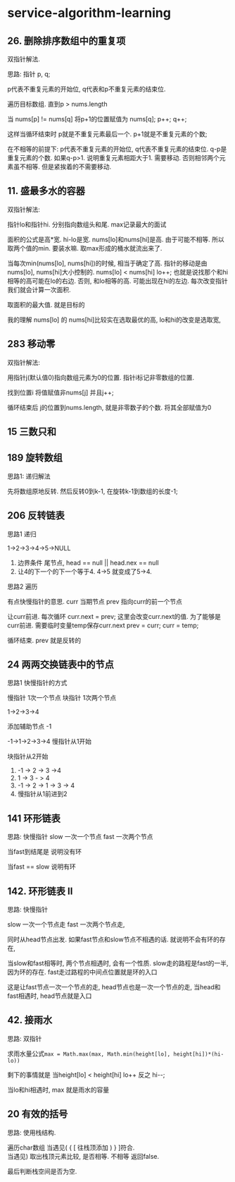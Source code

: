 # service-algorithm-learning

## 26. 删除排序数组中的重复项

双指针解法. 

思路: 指针 p, q;

p代表不重复元素的开始位, q代表和p不重复元素的结束位. 

遍历目标数组. 直到p > nums.length

当 nums[p] != nums[q] 将p+1的位置赋值为 nums[q]; 
p++;
q++;

这样当循环结束时 p就是不重复元素最后一个. p+1就是不重复元素的个数;

在不相等的前提下: p代表不重复元素的开始位, q代表不重复元素的结束位. q-p是重复元素的个数. 如果q-p>1. 说明重复元素相距大于1. 需要移动. 否则相邻两个元素虽不相等. 但是紧挨着的不需要移动. 


## 11. 盛最多水的容器

双指针解法:

指针lo和指针hi. 分别指向数组头和尾. max记录最大的面试

面积的公式是高*宽.  hi-lo是宽. nums[lo]和nums[hi]是高. 由于可能不相等. 所以取两个值的min. 要装水嘛. 取max形成的桶水就流出来了.

当每次min(nums[lo], nums[hi])的时候, 相当于确定了高. 指针的移动是由nums[lo], nums[hi]大小控制的. 
nums[lo] < nums[hi] lo++; 也就是说找那个和hi相等的高可能在lo的右边. 否则, 和lo相等的高. 可能出现在hi的左边. 每次改变指针我们就会计算一次面积. 

取面积的最大值. 就是目标的

我的理解 nums[lo] 的 nums[hi]比较实在选取最优的高, lo和hi的改变是选取宽, 

## 283 移动零

双指针解法:

用指针j(默认值0)指向数组元素为0的位置. 指针i标记非零数组的位置. 

找到位置i 将值赋值非nums[j] 并且j++;

循环结束后 j的位置到nums.length, 就是非零数子的个数. 将其全部赋值为0

## 15 三数只和

## 189 旋转数组

思路1: 递归解法

先将数组原地反转. 然后反转0到k-1, 在旋转k-1到数组的长度-1;

## 206 反转链表

思路1 递归

1->2->3->4->5->NULL

1. 边界条件  尾节点, head == null || head.nex == null
2. 让4的下一个的下一个等于4.  4->5 就变成了5->4.  

思路2 遍历

有点快慢指针的意思. 
curr 当期节点
prev 指向curr的前一个节点

让curr前进. 
每次循环 
curr.next = prev;  这里会改变curr.next的值. 为了能够是curr前进. 需要临时变量temp保存curr.next
prev = curr;
curr = temp;

循环结束. prev 就是反转的

## 24 两两交换链表中的节点

思路1 快慢指针的方式

慢指针 1次一个节点
块指针 1次两个节点

1->2->3->4

添加辅助节点 -1 

-1->1->2->3->4
慢指针从1开始

块指针从2开始

1. -1 -> 2 -> 3 ->4
2. 1 -> 3 - > 4
3. -1 -> 2 -> 1 -> 3 -> 4
4. 慢指针从1前进到2


##  141 环形链表

思路: 快慢指针
slow 一次一个节点
fast 一次两个节点


当fast到结尾是  说明没有环

当fast == slow 说明有环

## 142. 环形链表 II

思路: 快慢指针

slow 一次一个节点走
fast 一次两个节点走,

同时从head节点出发. 
如果fast节点和slow节点不相遇的话. 就说明不会有环的存在, 

当slow和fast相等时, 两个节点相遇时, 会有一个性质. slow走的路程是fast的一半, 因为环的存在. fast走过路程的中间点位置就是环的入口

这是让fast节点一次一个节点的走, head节点也是一次一个节点的走, 当head和fast相遇时, head节点就是入口

## 42. 接雨水
   
思路: 双指针

求雨水量公式``max = Math.max(max, Math.min(height[lo], height[hi])*(hi-lo))``

剩下的事情就是 当height[lo] < height[hi] lo++ 反之 hi--;

当lo和hi相遇时, max 就是雨水的容量

## 20 有效的括号

思路: 使用栈结构.

遍历char数组
当遇见( { [ 往栈顶添加 ) } ]符合.  
当遇见) 取出栈顶元素比较, 是否相等. 不相等 返回false.

最后判断栈空间是否为空.








